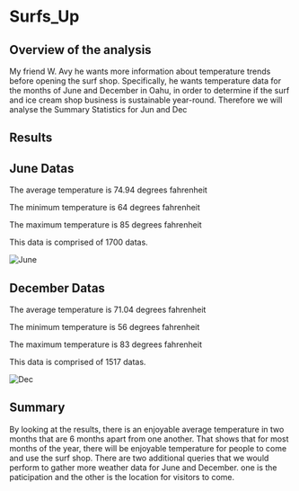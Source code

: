 # Surfs_Up
## Overview of the analysis

My friend W. Avy he wants more information about temperature trends before opening the surf shop. Specifically, he wants temperature data for the months of June and December in Oahu, in order to determine if the surf and ice cream shop business is sustainable year-round. Therefore we will analyse the Summary Statistics for Jun and Dec

## Results
## June Datas

The average temperature is 74.94 degrees fahrenheit

The minimum temperature is 64 degrees fahrenheit

The maximum temperature is 85 degrees fahrenheit

This data is comprised of 1700 datas.

![June](https://user-images.githubusercontent.com/71739110/99909546-3cf9ab80-2d24-11eb-9331-fcec4e1be7c3.png)


## December Datas

The average temperature is 71.04 degrees fahrenheit

The minimum temperature is 56 degrees fahrenheit

The maximum temperature is 83 degrees fahrenheit

This data is comprised of 1517 datas.

![Dec](https://user-images.githubusercontent.com/71739110/99909545-3bc87e80-2d24-11eb-9497-2d694a500b44.png)

## Summary

By looking at the results, there is an enjoyable average temperature in two months that are 6 months apart from one another. That shows that for most months of the year, there will be enjoyable temperature for people to come and use the surf shop.
There are two additional queries that we would perform to gather more weather data for June and December. one is the paticipation and the other is the location for visitors to come.
